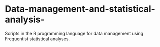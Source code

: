 # Data-management-and-statistical-analysis-
Scripts in the R programming language for data management using Frequentist statistical analyses. 
